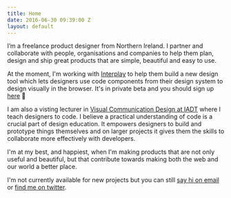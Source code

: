 ```yaml
---
title: Home
date: 2016-06-30 09:39:00 Z
layout: default
---
```


I’m a freelance product designer from Northern Ireland. I partner and collaborate with people, organisations and companies to help them plan, design and ship great products that are simple, beautiful and easy to use. 

At the moment, I'm working with [Interplay](https://interplayapp.com) to help them build a new design tool which lets designers use code components from their design system to design visually in the browser. It's in private beta and you should sign up [here](https://interplayapp.com) 🙌

I am also a visting lecturer in [Visual Communication Design at IADT](http://www.iadt.ie/courses/visual-communication-design) where I teach designers to code. I believe a practical understanding of code is a crucial part of design education. It empowers designers to build and prototype things themselves and on larger projects it gives them the skills to collaborate more effectively with developers.

I'm at my best, and happiest, when I'm making products that are not only useful and beautiful, but that contribute towards making both the web and our world a better place.

I'm not currently available for new projects but you can still [say hi on email](mailto:hi@pete.studio?Subject=Hi) or [find me on twitter](https://twitter.com/petermcdonagh_).